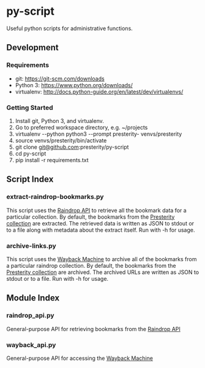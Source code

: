 # py-script
Useful python scripts for administrative functions.

## Development

### Requirements

* git: https://git-scm.com/downloads
* Python 3: https://www.python.org/downloads/
* virtualenv: http://docs.python-guide.org/en/latest/dev/virtualenvs/

### Getting Started

1. Install git, Python 3, and virtualenv.
1. Go to preferred workspace directory, e.g. ~/projects
1. virtualenv --python python3 --prompt presterity- venvs/presterity
1. source venvs/presterity/bin/activate
1. git clone git@github.com:presterity/py-script
1. cd py-script
1. pip install -r requirements.txt


## Script Index

### extract-raindrop-bookmarks.py

This script uses the [Raindrop API](https://raindrop.io/dev/docs) to retrieve all the bookmark data for a particular collection.
By default, the bookmarks from the [Presterity collection](https://raindrop.io/app/#/collection/2021037) are extracted. The retrieved data is written as JSON to 
stdout or to a file along with metadata about the extract itself. Run with -h for usage.

### archive-links.py

This script uses the [Wayback Machine](https://archive.org/web/) to archive all of the bookmarks from a particular raindrop collection. By default, the bookmarks from the [Presterity collection](https://raindrop.io/app/#/collection/2021037) are archived. The archived URLs are written as JSON to stdout or to a file. Run with -h for usage.

## Module Index

### raindrop_api.py

General-purpose API for retrieving bookmarks from the [Raindrop API](https://raindrop.io/dev/docs)

### wayback_api.py

General-purpose API for accessing the [Wayback Machine](https://archive.org/web/)
